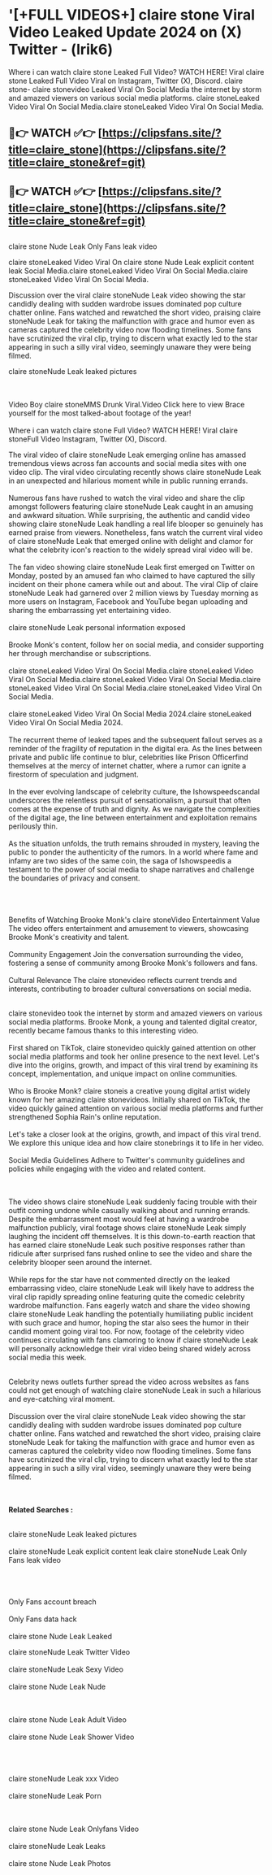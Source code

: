 #  '[+FULL VIDEOS+] claire stone Viral Video Leaked Update 2024 on (X) Twitter - (lrik6)

Where i can watch claire stone Leaked Full Video? WATCH HERE! Viral claire stone Leaked Full Video Viral on Instagram, Twitter (X), Discord.
claire stone- claire stonevideo Leaked Viral On Social Media the internet by storm and amazed viewers on various social media platforms.
claire stoneLeaked Video Viral On Social Media.claire stoneLeaked Video Viral On Social Media.




## 🔴👉 WATCH ✅👉 [https://clipsfans.site/?title=claire_stone](https://clipsfans.site/?title=claire_stone&ref=git)


## 🔴👉 WATCH ✅👉 [https://clipsfans.site/?title=claire_stone](https://clipsfans.site/?title=claire_stone&ref=git)
##


claire stone Nude Leak Only Fans leak video 


claire stoneLeaked Video Viral On  claire stone Nude Leak explicit content leak Social Media.claire stoneLeaked Video Viral On Social Media.claire stoneLeaked Video Viral On Social Media.



Discussion over the viral claire stoneNude Leak video showing the star candidly dealing with sudden wardrobe issues dominated pop culture chatter online. Fans watched and rewatched the short video, praising claire stoneNude Leak for taking the malfunction with grace and humor even as cameras captured the celebrity video now flooding timelines. Some fans have scrutinized the viral clip, trying to discern what exactly led to the star appearing in such a silly viral video, seemingly unaware they were being filmed.


claire stoneNude Leak leaked pictures


  <br>

  <br>
Video Boy claire stoneMMS Drunk Viral.Video Click here to view Brace yourself for the most talked-about footage of the year!
<br><br>
Where i can watch claire stone Full Video? WATCH HERE! Viral claire stoneFull Video Instagram, Twitter (X), Discord.

The viral video of claire stoneNude Leak emerging online has amassed tremendous views across fan accounts and social media sites with one video clip. The viral video circulating recently shows claire stoneNude Leak in an unexpected and hilarious moment while in public running errands.
<br><br>
Numerous fans have rushed to watch the viral video and share the clip amongst followers featuring claire stoneNude Leak caught in an amusing and awkward situation. While surprising, the authentic and candid video showing claire stoneNude Leak handling a real life blooper so genuinely has earned praise from viewers. Nonetheless, fans watch the current viral video of claire stoneNude Leak that emerged online with delight and clamor for what the celebrity icon's reaction to the widely spread viral video will be.
<br><br>
The fan video showing claire stoneNude Leak first emerged on Twitter on Monday, posted by an amused fan who claimed to have captured the silly incident on their phone camera while out and about. The viral Clip of claire stoneNude Leak had garnered over 2 million views by Tuesday morning as more users on Instagram, Facebook and YouTube began uploading and sharing the embarrassing yet entertaining video.
<br><br>
claire stoneNude Leak personal information exposed
<br><br>
Brooke Monk's content, follow her on social media, and consider supporting her through merchandise or subscriptions.
<br><br>
claire stoneLeaked Video Viral On Social Media.claire stoneLeaked Video Viral On Social Media.claire stoneLeaked Video Viral On Social Media.claire stoneLeaked Video Viral On Social Media.claire stoneLeaked Video Viral On Social Media.
<br><br>
claire stoneLeaked Video Viral On Social Media 2024.claire stoneLeaked Video Viral On Social Media 2024.
<br><br>
The recurrent theme of leaked tapes and the subsequent fallout serves as a reminder of the fragility of reputation in the digital era. As the lines between private and public life continue to blur, celebrities like Prison Officerfind themselves at the mercy of internet chatter, where a rumor can ignite a firestorm of speculation and judgment.
<br><br>
In the ever evolving landscape of celebrity culture, the Ishowspeedscandal underscores the relentless pursuit of sensationalism, a pursuit that often comes at the expense of truth and dignity. As we navigate the complexities of the digital age, the line between entertainment and exploitation remains perilously thin.
<br><br>
As the situation unfolds, the truth remains shrouded in mystery, leaving the public to ponder the authenticity of the rumors. In a world where fame and infamy are two sides of the same coin, the saga of Ishowspeedis a testament to the power of social media to shape narratives and challenge the boundaries of privacy and consent.
<br><br>

<br><br>
Benefits of Watching Brooke Monk's claire stoneVideo Entertainment Value The video offers entertainment and amusement to viewers, showcasing Brooke Monk's creativity and talent.
<br><br>
Community Engagement Join the conversation surrounding the video, fostering a sense of community among Brooke Monk's followers and fans.
<br><br>
Cultural Relevance The claire stonevideo reflects current trends and interests, contributing to broader cultural conversations on social media.
<br><br>


claire stonevideo took the internet by storm and amazed viewers on various social media platforms. Brooke Monk, a young and talented digital creator, recently became famous thanks to this interesting video.
<br><br>
First shared on TikTok, claire stonevideo quickly gained attention on other social media platforms and took her online presence to the next level. Let's dive into the origins, growth, and impact of this viral trend by examining its concept, implementation, and unique impact on online communities.
<br><br>
Who is Brooke Monk? claire stoneis a creative young digital artist widely known for her amazing claire stonevideos. Initially shared on TikTok, the video quickly gained attention on various social media platforms and further strengthened Sophia Rain's online reputation.
<br><br>
Let's take a closer look at the origins, growth, and impact of this viral trend. We explore this unique idea and how claire stonebrings it to life in her video.
<br><br>
Social Media Guidelines Adhere to Twitter's community guidelines and policies while engaging with the video and related content.


<br><br>
The video shows claire stoneNude Leak suddenly facing trouble with their outfit coming undone while casually walking about and running errands. Despite the embarrassment most would feel at having a wardrobe malfunction publicly, viral footage shows claire stoneNude Leak simply laughing the incident off themselves. It is this down-to-earth reaction that has earned claire stoneNude Leak such positive responses rather than ridicule after surprised fans rushed online to see the video and share the celebrity blooper seen around the internet.
<br><br>
While reps for the star have not commented directly on the leaked embarrassing video, claire stoneNude Leak will likely have to address the viral clip rapidly spreading online featuring quite the comedic celebrity wardrobe malfunction. Fans eagerly watch and share the video showing claire stoneNude Leak handling the potentially humiliating public incident with such grace and humor, hoping the star also sees the humor in their candid moment going viral too. For now, footage of the celebrity video continues circulating with fans clamoring to know if claire stoneNude Leak will personally acknowledge their viral video being shared widely across social media this week.
<br><br>

Celebrity news outlets further spread the video across websites as fans could not get enough of watching claire stoneNude Leak in such a hilarious and eye-catching viral moment.
<br><br>
Discussion over the viral claire stoneNude Leak video showing the star candidly dealing with sudden wardrobe issues dominated pop culture chatter online. Fans watched and rewatched the short video, praising claire stoneNude Leak for taking the malfunction with grace and humor even as cameras captured the celebrity video now flooding timelines. Some fans have scrutinized the viral clip, trying to discern what exactly led to the star appearing in such a silly viral video, seemingly unaware they were being filmed.


<br><br>
<strong>Related Searches :</strong>
<br><br>

claire stoneNude Leak leaked pictures
<br><br>
claire stoneNude Leak explicit content leak
claire stoneNude Leak Only Fans leak video
<br><br>

<br><br>
Only Fans account breach
<br><br>
Only Fans data hack
<br><br>
claire stone Nude Leak Leaked

claire stoneNude Leak Twitter Video
<br><br>
claire stoneNude Leak Sexy Video
<br><br>
claire stone Nude Leak Nude

<br><br>
claire stone Nude Leak Adult Video
<br><br>
claire stone Nude Leak Shower Video
<br><br>

<br><br>
claire stoneNude Leak xxx Video
<br><br>
claire stoneNude Leak Porn

<br><br>
claire stone Nude Leak Onlyfans Video
<br><br>
claire stoneNude Leak Leaks
<br><br>
claire stone Nude Leak Photos